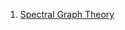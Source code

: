 1. [Spectral Graph Theory](https://github.com/yeshwantd/yeshwantd.github.io/spectral_graph_theory.md)

